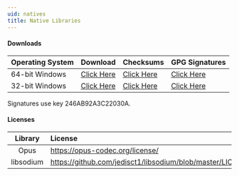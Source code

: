 ```yaml
---
uid: natives
title: Native Libraries
---
```


#### Downloads
Operating System|Download|Checksums|GPG Signatures 
---|---|---|---
64-bit Windows|[Click Here](/docs/natives/vnext_natives_win32_x64.zip)|[Click Here](/docs/natives/vnext_natives_win32_x64.zip.checksums)|[Click Here](/docs/natives/vnext_natives_win32_x64.zip.checksums.sig)
32-bit Windows|[Click Here](/docs/natives/vnext_natives_win32_x86.zip)|[Click Here](/docs/natives/vnext_natives_win32_x86.zip.checksums)|[Click Here](/docs/natives/vnext_natives_win32_x86.zip.checksums.sig)

Signatures use key 246AB92A3C22030A.

#### Licenses 
Library|License
:---:|:---
Opus|https://opus-codec.org/license/
libsodium|https://github.com/jedisct1/libsodium/blob/master/LICENSE